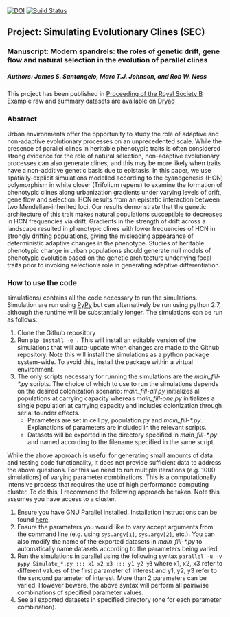 [![DOI](https://zenodo.org/badge/DOI/10.5281/zenodo.5753217.svg)](https://doi.org/10.5281/zenodo.5753217)
[![Build Status](https://travis-ci.org/James-S-Santangelo/Simulating-Evolutionary-Clines-SEC-.svg?branch=master)](https://travis-ci.org/James-S-Santangelo/Simulating-Evolutionary-Clines-SEC-)

## Project: Simulating Evolutionary Clines (SEC)
### Manuscript: Modern spandrels: the roles of genetic drift, gene flow and natural selection in the evolution of parallel clines
##### Authors: James S. Santangelo, Marc T.J. Johnson, and Rob W. Ness

This project has been published in [Proceeding of the Royal Society B](https://royalsocietypublishing.org/doi/10.1098/rspb.2018.0230) <br>
Example raw and summary datasets are available on [Dryad](https://datadryad.org/stash/dataset/doi:10.5061/dryad.6nv2t4p)

### Abstract

Urban environments offer the opportunity to study the role of adaptive and non-adaptive evolutionary processes on an unprecedented scale. While the presence of parallel clines in heritable phenotypic traits is often considered strong evidence for the role of natural selection, non-adaptive evolutionary processes can also generate clines, and this may be more likely when traits have a non-additive genetic basis due to epistasis. In this paper, we use spatially-explicit simulations modelled according to the cyanogenesis (HCN) polymorphism in white clover (Trifolium repens) to examine the formation of phenotypic clines along urbanization gradients under varying levels of drift, gene flow and selection. HCN results from an epistatic interaction between two Mendelian-inherited loci. Our results demonstrate that the genetic architecture of this trait makes natural populations susceptible to decreases in HCN frequencies via drift. Gradients in the strength of drift across a landscape resulted in phenotypic clines with lower frequencies of HCN in strongly drifting populations, giving the misleading appearance of deterministic adaptive changes in the phenotype. Studies of heritable phenotypic change in urban populations should generate null models of phenotypic evolution based on the genetic architecture underlying focal traits prior to invoking selection’s role in generating adaptive differentiation.


### How to use the code

simulations/ contains all the code necessary to run the simulations. Simulation are run using [PyPy](https://pypy.org/) but can alternatively be run using python 2.7, although the runtime will be substantially longer. The simulations can be run as follows:

1. Clone the Github repository
2. Run `pip install -e .` This will install an editable version of the simulations that will auto-update when changes are made to the Github repository. Note this will install the simulations as a python package system-wide. To avoid this, install the package within a virtual environment.
3. The only scripts necessary for running the simulations are the _main_fill-\*.py_ scripts. The choice of which to use to run the simulations depends on the desired colonization scenario: _main_fill-all.py_ initializes all populations at carrying capacity whereas _main_fill-one.py_ initializes a single population at carrying capacity and includes colonization through serial founder effects.
    * Parameters are set in cell.py, population.py and _main_fill-\*.py_. Explanations of parameters are included in the relevant scripts.
    * Datasets will be exported in the directory specified in _main_fill-\*.py_ and named according to the filename specified in the same script.

While the above approach is useful for generating small amounts of data and testing code functionality, it does not provide sufficient data to address the above questions. For this we need to run multiple iterations (e.g. 1000 simulations) of varying parameter combinations. This is a computationally intensive process that requires the use of high performance computing cluster. To do this, I recommend the following approach be taken. Note this assumes you have access to a cluster.

1. Ensure you have GNU Parallel installed. Installation instructions can be found [here](https://www.gnu.org/software/parallel/).
2. Ensure the parameters you would like to vary accept arguments from the command line (e.g. using `sys.argv[1]`, `sys.argv[2]`, etc.). You can also modify the name of the exported datasets in _main_fill-\*.py_ to automatically name datasets according to the parameters being varied.
3. Run the simulations in parallel using the following syntax
	`parallel -u -v pypy Simulate_*.py ::: x1 x2 x3 ::: y1 y2 y3`
	where x1, x2, x3 refer to different values of the first parameter of interest and y1, y2, y3 refer to the sencond parameter of interest. More than 2 parameters can be varied. However beware, the above syntax will perform all pairiwise combinations of specified parameter values.
4. See all exported datasets in specified directory (one for each parameter combination).
